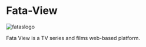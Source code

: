 # Fata-View

![fataslogo](https://user-images.githubusercontent.com/7830790/45905501-d77e9d00-bdf0-11e8-892a-db6d0aad2c52.png)


Fata View is a TV series and films web-based platform.
